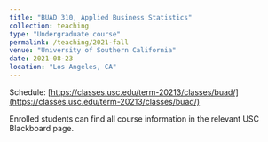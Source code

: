 ```yaml
---
title: "BUAD 310, Applied Business Statistics"
collection: teaching
type: "Undergraduate course"
permalink: /teaching/2021-fall
venue: "University of Southern California"
date: 2021-08-23
location: "Los Angeles, CA"
---
```


Schedule: [https://classes.usc.edu/term-20213/classes/buad/](https://classes.usc.edu/term-20213/classes/buad/)

Enrolled students can find all course information in the relevant USC Blackboard page. 